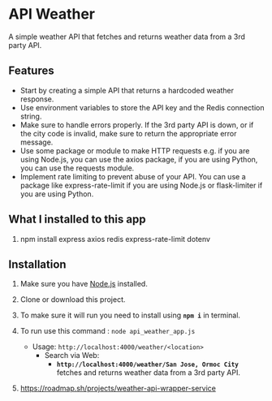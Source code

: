 # API Weather
A simple weather API that fetches and returns weather data from a 3rd party API.

## Features

- Start by creating a simple API that returns a hardcoded weather response.
- Use environment variables to store the API key and the Redis connection string.
- Make sure to handle errors properly. If the 3rd party API is down, or if the city code is invalid, make sure to return the appropriate error message.
- Use some package or module to make HTTP requests e.g. if you are using Node.js, you can use the axios package, if you are using Python, you can use the requests module.
- Implement rate limiting to prevent abuse of your API. You can use a package like express-rate-limit if you are using Node.js or flask-limiter if you are using Python.

## What I installed to this app

1. npm install express axios redis express-rate-limit dotenv

## Installation

1. Make sure you have [Node.js](https://nodejs.org) installed.

2. Clone or download this project.

3. To make sure it will run you need to install using **`npm i`** in terminal.

4. To run use this command : `node api_weather_app.js`
    - Usage:  `http://localhost:4000/weather/<location>`
      - Search via Web:
          - **`http://localhost:4000/weather/San Jose, Ormoc City`**  fetches and returns weather data from a 3rd party API.

5. https://roadmap.sh/projects/weather-api-wrapper-service
